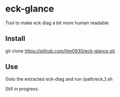 # eck-glance
Tool to make eck diag a bit more human readable

## Install
git clone https://github.com/jlim0930/eck-glance.git

## Use
Goto the extracted eck-diag and run /path/eck_1.sh


Still in progress.
